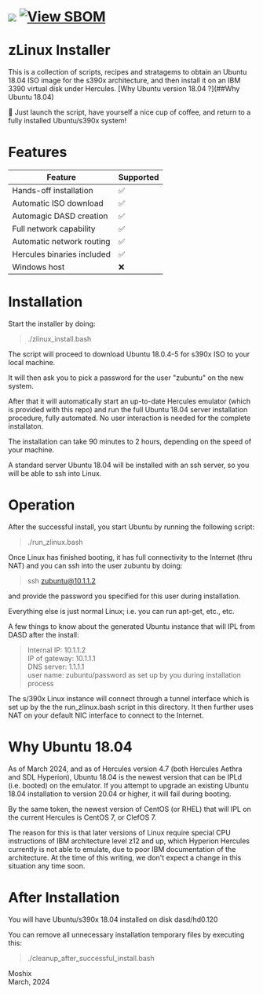 <a href="https://hits.seeyoufarm.com"><img src="https://hits.seeyoufarm.com/api/count/incr/badge.svg?url=https%3A%2F%2Fgithub.com%2Fmoshix%2Fzlinux&count_bg=%2379C83D&title_bg=%23555555&icon=&icon_color=%23E7E7E7&title=hits&edge_flat=false"/></a>
[![View SBOM](https://img.shields.io/badge/sbom.sh-viewSBOM-blue?link=https%3A%2F%2Fsbom.sh%2F10cf520f-2e95-4b9d-9066-c8bdc718efef)](https://sbom.sh/10cf520f-2e95-4b9d-9066-c8bdc718efef)
 <br><br> 
zLinux Installer
================


This is a collection of scripts, recipes and stratagems to obtain an Ubuntu 18.04 ISO image for the s390x architecture, and then install it on an IBM 3390 virtual disk under Hercules. [Why Ubuntu version 18.04 ?](##Why Ubuntu 18.04)  

:tada: Just launch the script, have yourself a nice cup of coffee, and return to a fully installed Ubuntu/s390x system!

Features
========

| Feature                    | Supported          |
| -------------------------- | ------------------ |
| Hands-off installation     | :white_check_mark: |  
| Automatic ISO download     | :white_check_mark: |  
| Automagic DASD creation    | :white_check_mark: |  
| Full network capability    | :white_check_mark: |  
| Automatic network routing  | :white_check_mark: |  
| Hercules binaries included | :white_check_mark: |  
| Windows host               | :x:                |  

  

Installation
============

Start the installer by doing:

>./zlinux_install.bash

The script will proceed to download Ubuntu 18.0.4-5 for s390x ISO to your local machine.  

It will then ask you to pick a password for the user "zubuntu" on the new system.

After that it will automatically start an up-to-date Hercules emulator (which is provided with this repo) and run the full Ubuntu 18.04 server installation procedure, fully automated. No user interaction is needed for the complete installaton.  

The installation can take 90 minutes to 2 hours, depending on the speed of your machine.  


A standard server Ubuntu 18.04 will be installed with an ssh server, so you will be able to ssh into Linux. 


Operation
=========

After the successful install, you start Ubuntu by running the following script:

>./run_zlinux.bash

Once Linux has finished booting, it has full connectivity to the Internet (thru NAT) and you can ssh into the user zubuntu by doing:

>ssh zubuntu@10.1.1.2

and provide the password you specified for this user during installation.

Everything else is just normal Linux; i.e. you can run apt-get, etc., etc.

A few things to know about the generated Ubuntu instance that will IPL from DASD after the install:

>Internal IP:   10.1.1.2  
>IP of gateway: 10.1.1.1  
>DNS server:    1.1.1.1  
>user name:     zubuntu/password as set up by you during installation process  

The s/390x Linux instance will connect through a tunnel interface which is set up by the the run_zlinux.bash script in this directory. It then further uses NAT on your default NIC interface to connect to the Internet.



Why Ubuntu 18.04
================

As of March 2024, and as of  Hercules version 4.7 (both Hercules Aethra and SDL Hyperion), Ubuntu 18.04 is the newest version that can be IPLd (i.e. booted) on the emulator. If you attempt to upgrade an existing Ubuntu 18.04 installation to version 20.04 or higher, it will fail during booting.  

By the same token, the newest version of CentOS (or RHEL) that will IPL on the current Hercules is CentOS 7, or ClefOS 7.  

The reason for this is that later versions of Linux require special CPU instructions of IBM architecture level z12 and up, which Hyperion Hercules currently is not able to emulate, due to poor IBM documentation of the architecture. At the time of this writing, we don't expect a change in this situation any time soon. 


After Installation
==================

You will have Ubuntu/s390x 18.04 installed on disk dasd/hd0.120

You can remove all unnecessary installation temporary files by executing this: 

>./cleanup_after_successful_install.bash



Moshix     
March, 2024  

